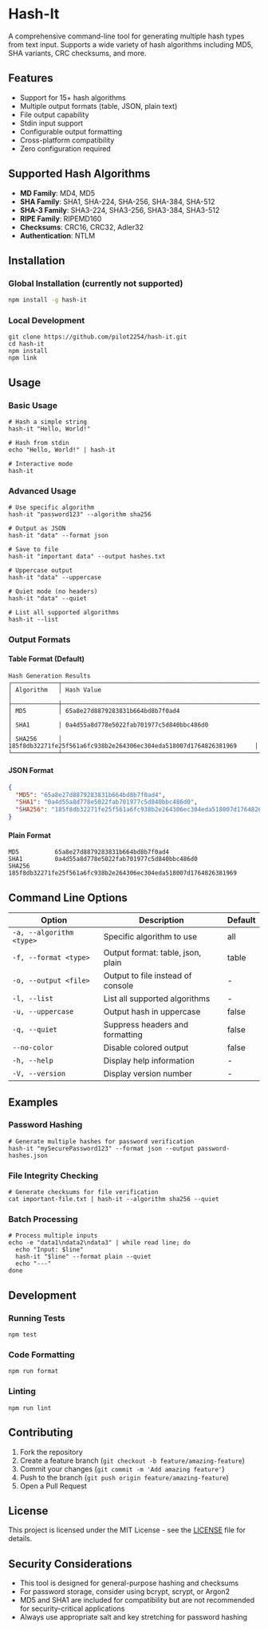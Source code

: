 # Hash-It

A comprehensive command-line tool for generating multiple hash types from text input. Supports a wide variety of hash algorithms including MD5, SHA variants, CRC checksums, and more.

## Features

- Support for 15+ hash algorithms
- Multiple output formats (table, JSON, plain text)
- File output capability
- Stdin input support
- Configurable output formatting
- Cross-platform compatibility
- Zero configuration required

## Supported Hash Algorithms

- **MD Family**: MD4, MD5
- **SHA Family**: SHA1, SHA-224, SHA-256, SHA-384, SHA-512
- **SHA-3 Family**: SHA3-224, SHA3-256, SHA3-384, SHA3-512
- **RIPE Family**: RIPEMD160
- **Checksums**: CRC16, CRC32, Adler32
- **Authentication**: NTLM

## Installation

### Global Installation (currently not supported)
```bash
npm install -g hash-it
```

### Local Development

```shellscript
git clone https://github.com/pilot2254/hash-it.git
cd hash-it
npm install
npm link
```

## Usage

### Basic Usage

```shellscript
# Hash a simple string
hash-it "Hello, World!"

# Hash from stdin
echo "Hello, World!" | hash-it

# Interactive mode
hash-it
```

### Advanced Usage

```shellscript
# Use specific algorithm
hash-it "password123" --algorithm sha256

# Output as JSON
hash-it "data" --format json

# Save to file
hash-it "important data" --output hashes.txt

# Uppercase output
hash-it "data" --uppercase

# Quiet mode (no headers)
hash-it "data" --quiet

# List all supported algorithms
hash-it --list
```

### Output Formats

#### Table Format (Default)

```plaintext
Hash Generation Results
┌─────────────┬──────────────────────────────────────────────────────────────────────┐
│ Algorithm   │ Hash Value                                                           │
├─────────────┼──────────────────────────────────────────────────────────────────────┤
│ MD5         │ 65a8e27d8879283831b664bd8b7f0ad4                                     │
│ SHA1        │ 0a4d55a8d778e5022fab701977c5d840bbc486d0                             │
│ SHA256      │ 185f8db32271fe25f561a6fc938b2e264306ec304eda518007d1764826381969     │
└─────────────┴──────────────────────────────────────────────────────────────────────┘
```

#### JSON Format

```json
{
  "MD5": "65a8e27d8879283831b664bd8b7f0ad4",
  "SHA1": "0a4d55a8d778e5022fab701977c5d840bbc486d0",
  "SHA256": "185f8db32271fe25f561a6fc938b2e264306ec304eda518007d1764826381969"
}
```

#### Plain Format

```plaintext
MD5          65a8e27d8879283831b664bd8b7f0ad4
SHA1         0a4d55a8d778e5022fab701977c5d840bbc486d0
SHA256       185f8db32271fe25f561a6fc938b2e264306ec304eda518007d1764826381969
```

## Command Line Options

| Option | Description | Default
|-----|-----|-----
| `-a, --algorithm <type>` | Specific algorithm to use | all
| `-f, --format <type>` | Output format: table, json, plain | table
| `-o, --output <file>` | Output to file instead of console | -
| `-l, --list` | List all supported algorithms | -
| `-u, --uppercase` | Output hash in uppercase | false
| `-q, --quiet` | Suppress headers and formatting | false
| `--no-color` | Disable colored output | false
| `-h, --help` | Display help information | -
| `-V, --version` | Display version number | -


## Examples

### Password Hashing

```shellscript
# Generate multiple hashes for password verification
hash-it "mySecurePassword123" --format json --output password-hashes.json
```

### File Integrity Checking

```shellscript
# Generate checksums for file verification
cat important-file.txt | hash-it --algorithm sha256 --quiet
```

### Batch Processing

```shellscript
# Process multiple inputs
echo -e "data1\ndata2\ndata3" | while read line; do
  echo "Input: $line"
  hash-it "$line" --format plain --quiet
  echo "---"
done
```

## Development

### Running Tests

```shellscript
npm test
```

### Code Formatting

```shellscript
npm run format
```

### Linting

```shellscript
npm run lint
```

## Contributing

1. Fork the repository
2. Create a feature branch (`git checkout -b feature/amazing-feature`)
3. Commit your changes (`git commit -m 'Add amazing feature'`)
4. Push to the branch (`git push origin feature/amazing-feature`)
5. Open a Pull Request


## License

This project is licensed under the MIT License - see the [LICENSE](LICENSE) file for details.

## Security Considerations

- This tool is designed for general-purpose hashing and checksums
- For password storage, consider using bcrypt, scrypt, or Argon2
- MD5 and SHA1 are included for compatibility but are not recommended for security-critical applications
- Always use appropriate salt and key stretching for password hashing
